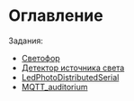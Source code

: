 # Оглавление
Задания:

- [Светофор](traffic_light/README.md)
- [Детектор источника света](light_source_detector/README.md)
- [LedPhotoDistributedSerial](led_photo_distributed_serial/README.md)
- [MQTT_auditorium](MQTT_auditorium/README.md)

